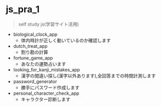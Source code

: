 # js_pra_1
> self study js(学習サイト活用)
- biological_clock_app
  - 体内時計が正しく動いているのか確認します
- dutch_treat_app
  - 割り勘の計算
- fortune_game_app
  - あなたの運勢占います
- looking_for_kanji_mistakes_app
  - 漢字の間違い探し(漢字以外あります),全回答までの時間計測します
- password_generator
  - 勝手にパスワード作成します
- personal_character_check_app
  - キャラクター診断します